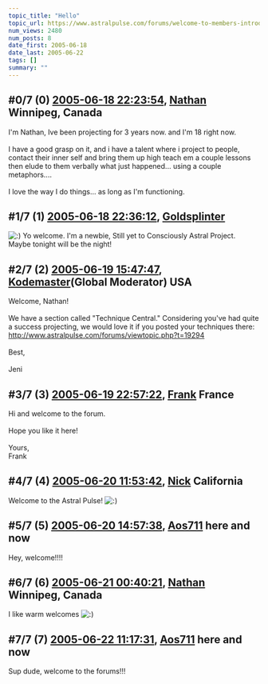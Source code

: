 ```yaml
---
topic_title: "Hello"
topic_url: https://www.astralpulse.com/forums/welcome-to-members-introductions!/hello-19457
num_views: 2480
num_posts: 8
date_first: 2005-06-18
date_last: 2005-06-22
tags: []
summary: ""
---
```


## \#0/7 (0) [2005-06-18 22:23:54](https://www.astralpulse.com/forums/index.php?msg=167151), [Nathan](https://www.astralpulse.com/forums/profile/?u=9270) Winnipeg, Canada ##
<section>
I'm Nathan, Ive been projecting for 3 years now. and I'm 18 right now.
<br>
<br>
I have a good grasp on it, and i have a talent where i project to people, contact their inner self and bring them up high teach em a couple lessons then elude to them verbally what just happened... using a couple metaphors....
<br>
<br>
I love the way I do things... as long as I'm functioning.
</section>

## \#1/7 (1) [2005-06-18 22:36:12](https://www.astralpulse.com/forums/index.php?msg=167155), [Goldsplinter](https://www.astralpulse.com/forums/profile/?u=9188)  ##
<section>
<img alt=":)" class="smiley" src="https://www.astralpulse.com/forums/Smileys/fugue/smiley.png" title="Smiley"/>
Yo welcome. I'm a newbie, Still yet to Consciously Astral Project. Maybe tonight will be the night!
</section>

## \#2/7 (2) [2005-06-19 15:47:47](https://www.astralpulse.com/forums/index.php?msg=167239), [Kodemaster](https://www.astralpulse.com/forums/profile/?u=426)(Global Moderator) USA ##
<section>
Welcome, Nathan!
<br>
<br>
We have a section called "Technique Central." Considering you've had quite a success projecting, we would love it if you posted your techniques there:
<br>
<a class="bbc_link" href="http://www.astralpulse.com/forums/viewtopic.php?t=19294" rel="noopener" target="_blank">
 http://www.astralpulse.com/forums/viewtopic.php?t=19294
</a>
<br>
<br>
Best,
<br>
<br>
Jeni
</section>

## \#3/7 (3) [2005-06-19 22:57:22](https://www.astralpulse.com/forums/index.php?msg=167281), [Frank](https://www.astralpulse.com/forums/profile/?u=359) France ##
<section>
Hi and welcome to the forum.
<br>
<br>
Hope you like it here!
<br>
<br>
Yours,
<br>
Frank
</section>

## \#4/7 (4) [2005-06-20 11:53:42](https://www.astralpulse.com/forums/index.php?msg=167321), [Nick](https://www.astralpulse.com/forums/profile/?u=2080) California ##
<section>
Welcome to the Astral Pulse!
<img alt=":)" class="smiley" src="https://www.astralpulse.com/forums/Smileys/fugue/smiley.png" title="Smiley"/>
</section>

## \#5/7 (5) [2005-06-20 14:57:38](https://www.astralpulse.com/forums/index.php?msg=167353), [Aos711](https://www.astralpulse.com/forums/profile/?u=8194) here and now ##
<section>
Hey, welcome!!!!
</section>

## \#6/7 (6) [2005-06-21 00:40:21](https://www.astralpulse.com/forums/index.php?msg=167463), [Nathan](https://www.astralpulse.com/forums/profile/?u=9270) Winnipeg, Canada ##
<section>
I like warm welcomes
<img alt=":)" class="smiley" src="https://www.astralpulse.com/forums/Smileys/fugue/smiley.png" title="Smiley"/>
</section>

## \#7/7 (7) [2005-06-22 11:17:31](https://www.astralpulse.com/forums/index.php?msg=167572), [Aos711](https://www.astralpulse.com/forums/profile/?u=8194) here and now ##
<section>
Sup dude, welcome to the forums!!!
</section>